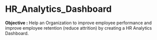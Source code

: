 # HR_Analytics_Dashboard
**Objective :**
Help an Organization to improve employee performance and improve employee retention (reduce attrition) by creating a HR Analytics Dashboard.

